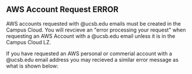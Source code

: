 ## AWS Account Request ERROR

AWS accounts requested with @ucsb.edu emails must be created in the Campus Cloud. You will revcieve an "error processing your request" when requesting an AWS Account with a @ucsb.edu email unless it is in the Campus Cloud LZ.

If you have requested an AWS personal or commerial account with a @ucsb.edu email address you may recieved a similar error message as what is shown below:
